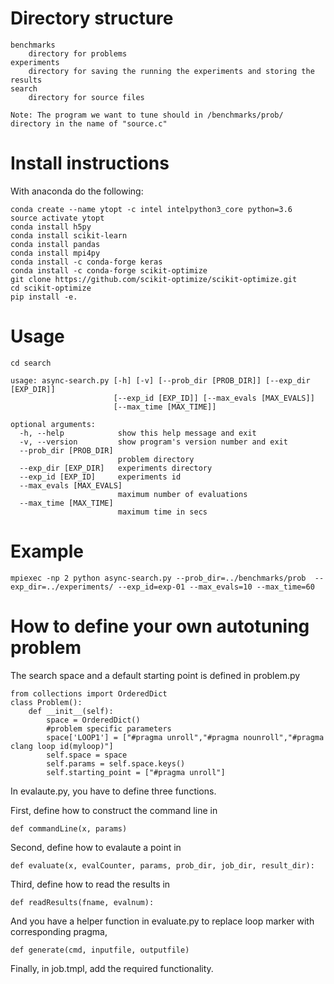 Directory structure 
===================
```
benchmarks
    directory for problems
experiments
    directory for saving the running the experiments and storing the results
search
    directory for source files
    
Note: The program we want to tune should in /benchmarks/prob/ directory in the name of "source.c"
```
Install instructions
====================

With anaconda do the following:

```
conda create --name ytopt -c intel intelpython3_core python=3.6
source activate ytopt
conda install h5py
conda install scikit-learn
conda install pandas
conda install mpi4py
conda install -c conda-forge keras
conda install -c conda-forge scikit-optimize
git clone https://github.com/scikit-optimize/scikit-optimize.git
cd scikit-optimize
pip install -e.
```
Usage
=====
```
cd search

usage: async-search.py [-h] [-v] [--prob_dir [PROB_DIR]] [--exp_dir [EXP_DIR]]
                       [--exp_id [EXP_ID]] [--max_evals [MAX_EVALS]]
                       [--max_time [MAX_TIME]]

optional arguments:
  -h, --help            show this help message and exit
  -v, --version         show program's version number and exit
  --prob_dir [PROB_DIR]
                        problem directory
  --exp_dir [EXP_DIR]   experiments directory
  --exp_id [EXP_ID]     experiments id
  --max_evals [MAX_EVALS]
                        maximum number of evaluations
  --max_time [MAX_TIME]
                        maximum time in secs
```
Example
=======
```
mpiexec -np 2 python async-search.py --prob_dir=../benchmarks/prob  --exp_dir=../experiments/ --exp_id=exp-01 --max_evals=10 --max_time=60 
```
How to define your own autotuning problem
=========================================
The search space and a default starting point is defined in problem.py

```
from collections import OrderedDict
class Problem():
    def __init__(self):
        space = OrderedDict()
        #problem specific parameters
        space['LOOP1'] = ["#pragma unroll","#pragma nounroll","#pragma clang loop id(myloop)"]
        self.space = space
        self.params = self.space.keys()
        self.starting_point = ["#pragma unroll"]
```
In evalaute.py, you have to define three functions.

First, define how to construct the command line in 
```
def commandLine(x, params) 
```

Second, define how to evalaute a point in
```
def evaluate(x, evalCounter, params, prob_dir, job_dir, result_dir): 
```

Third, define how to read the results in 
```
def readResults(fname, evalnum):
```

And you have a helper function in evaluate.py to replace loop marker with corresponding pragma,
```
def generate(cmd, inputfile, outputfile)
```

Finally, in job.tmpl, add the required functionality.
